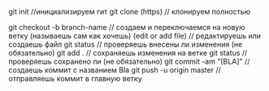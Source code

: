 git init //инициализируем гит
git clone (https) // клонируем полностью 


git checkout -b branch-name // создаем и переключаемся на новую ветку (называешь сам как хочешь)
(edit or add file) // редактируешь или создаешь файл
git status // проверяешь внесены ли изменения (не обязательно)
git add . // сохраняешь изменения на ветке
git status // проверяешь сохранено ли (не обязательно)
git commit -am "[BLA]" // создаешь коммит с названием Bla
git push -u origin master // отправляешь коммит в главную ветку
